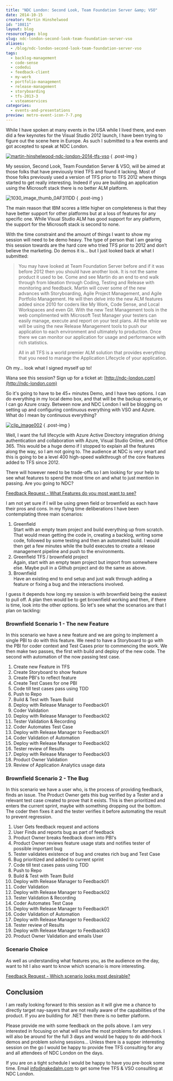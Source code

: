 ```yaml
---
title: "NDC London: Second Look, Team Foundation Server &amp; VSO"
date: 2014-10-15
creator: Martin Hinshelwood
id: "10811"
layout: blog
resourceType: blog
slug: ndc-london-second-look-team-foundation-server-vso
aliases:
  - /blog/ndc-london-second-look-team-foundation-server-vso
tags:
  - backlog-management
  - code-sense
  - codedui
  - feedback-client
  - my-work
  - portfolio-management
  - release-management
  - storyboarding
  - tfs-2013-3
  - vsteamservices
categories:
  - events-and-presentations
preview: metro-event-icon-7-7.png
---
```


While I have spoken at many events in the USA while I lived there, and even did a few keynotes for the Visual Studio 2012 launch, I have been trying to figure out the scene here in Europe. As such I submitted to a few events and got accepted to speak at NDC London.

[![martin-hinshelwood-ndc-london-2014-tfs-vso](images/martin-hinshelwood-ndc-london-2014-tfs-vso-800x450-5-6.png)](http://www.ndcvideos.com/#/app/video/2641)
{ .post-img }

My session, Second Look, Team Foundation Server & VSO, will be aimed at those folks that have previously tried TFS and found it lacking. Most of those folks previously used a version of TFS prior to TFS 2012 where things started to get really interesting. Indeed if you are building an application using the Microsoft stack there is no better ALM platform.

![1030_image_thumb_0AF311DD](images/1030-image-thumb-0AF311DD-1-1.png "1030_image_thumb_0AF311DD")
{ .post-img }

The main reason that IBM scores a little higher on completeness is that they have better support for other platforms but at a loss of features for any specific one. While Visual Studio ALM has good support for any platform, the support for the Microsoft stack is second to none.

With the time constraint and the amount of things I want to show my session will need to be demo heavy. The type of person that I am gearing this session towards are the hard core who tried TFS prior to 2012 and don’t believe the marketing. Do demos it is… but I just looked back at what I submitted:

> You may have looked at Team Foundation Server before and if it was before 2012 then you should have another look. It is not the same product it used to be. Come and see Martin do an end to end walk through from Ideation through Coding, Testing and Release with monitoring and feedback. Martin will cover some of the new advances with Storyboarding, Agile Project Management, and Agile Portfolio Management. He will then delve into the new ALM features added since 2010 for coders like My Work, Code Sense, and Local Workspaces and even Git. With the new Test Management tools in the web complimented with Microsoft Test Manager your testers can easily manage, execute and report on your test plans. All the while we will be using the new Release Management tools to push our application to each environment and ultimately to production. Once there we can monitor our application for usage and performance with rich statistics.
>
> All in all TFS is a world premier ALM solution that provides everything that you need to manage the Application Lifecycle of your application.

Oh my… look what I signed myself up to!

Wana see this session? Sign up for a ticket at: [http://ndc-london.com](http://ndc-london.com)

So it's going to have to be 45+ minutes Demo, and I have two options. I can do everything in my local demo box, and that will be the backup scenario, or I can go Azure crazy. Between now and NDC London I will be blogging on setting up and configuring continuous everything with VSO and Azure. What do I mean by continuous everything?

[![clip_image002](images/clip-image002-thumb-3-3.png "clip_image002")](http://nkdagility.com/wp-content/uploads/2014/10/clip-image0025-4-4.png)
{ .post-img }

Well, I want the full lifecycle with Azure Active Directory integration driving authentication and collaboration with Azure, Visual Studio Online, and Office 365. This would be a huge demo if I stopped to explain all the features along the way, so I am not going to. The audience at NDC is very smart and this is going to be a level 400 high-speed walkthrough of the core features added to TFS since 2012.

There will however need to be trade-offs so I am looking for your help to see what features to spend the most time on and what to just mention in passing. Are you going to NDC?

[Feedback Request - What Features do you most want to see?](https://www.surveymonkey.com/r/C2FCM79)

I am not yet sure if I will be using green field or brownfield as each have their pros and cons. In my flying time deliberations I have been contemplating three main scenarios:

1. Greenfield  
   Start with an empty team project and build everything up from scratch. That would mean getting the code in, creating a backlog, writing some code, followed by some testing and then an automated build. I would then get a few minutes while the build executes to create a release management pipeline and push to the environments.
2. Greenfield TFS / brownfield project  
   Again, start with an empty team project but import from somewhere else. Maybe pull in a Github project and do the same as above.
3. Brownfield  
   Have an existing end to end setup and just walk through adding a feature or fixing a bug and the interactions involved.

I guess it depends how long my session is with brownfield being the easiest to pull off. A plan then would be to get brownfield working and then, if there is time, look into the other options. So let's see what the scenarios are that I plan on tackling:

### Brownfield Scenario 1 - The new Feature

In this scenario we have a new feature and we are going to implement a single PBI to do with this feature. We need to have a Storyboard to go with the PBI for coder context and Test Cases prior to commencing the work. We then make two passes, the first with build and deploy of the new code. The second with automation of the now passing test case.

1. Create new Feature in TFS
2. Create Storyboard to show feature
3. Create PBI's to reflect feature
4. Create Test Cases for one PBI
5. Code till test cases pass using TDD
6. Push to Repo
7. Build & Test with Team Build
8. Deploy with Release Manager to Feedback01
9. Coder Validation
10. Deploy with Release Manager to Feedback02
11. Tester Validation & Recording
12. Coder Automates Test Case
13. Deploy with Release Manager to Feedback01
14. Coder Validation of Automation
15. Deploy with Release Manager to Feedback02
16. Tester review of Results
17. Deploy with Release Manager to Feedback03
18. Product Owner Validation
19. Review of Application Analytics usage data

### Brownfield Scenario 2 - The Bug

In this scenario we have a user who, is the process of providing feedback, finds an issue. The Product Owner gets this bug verified by a Tester and a relevant test case created to prove that it exists. This is then prioritized and enters the current sprint, maybe with something dropping out the bottom. The coder then fixes it and the tester verifies it before automating the result to prevent regression.

1. User Gets feedback request and actions
2. User Finds and reports bug as part of feedback
3. Product Owner breaks feedback down into PBI's
4. Product Owner reviews feature usage stats and notifies tester of possible important bug
5. Tester validates existence of bug and creates rich bug and Test Case
6. Bug prioritized and added to current sprint
7. Code till test cases pass using TDD
8. Push to Repo
9. Build & Test with Team Build
10. Deploy with Release Manager to Feedback01
11. Coder Validation
12. Deploy with Release Manager to Feedback02
13. Tester Validation & Recording
14. Coder Automates Test Case
15. Deploy with Release Manager to Feedback01
16. Coder Validation of Automation
17. Deploy with Release Manager to Feedback02
18. Tester review of Results
19. Deploy with Release Manager to Feedback03
20. Product Owner Validation and emails User

### Scenario Choice

As well as understanding what features you, as the audience on the day, want to hit I also want to know which scenario is more interesting.

[Feedback Request - Which scenario looks most desirable?](https://www.surveymonkey.com/r/CCN7ZR9)

## Conclusion

I am really looking forward to this session as it will give me a chance to directly target nay-sayers that are not really aware of the capabilities of the product. If you are building for .NET then there is no better platform.

Please provide me with some feedback on the polls above. I am very interested in focusing on what will solve the most problems for attendees. I will also be around for the full 3 days and would be happy to do add-hock demos and problem solving sessions… Unless there is a supper interesting session on the go I would be happy to provide free TFS consulting for any and all attendees of NDC London on the days.

If you are on a tight schedule I would be happy to have you pre-book some time. Email info@nakedalm.com to get some free TFS & VSO consulting at NDC London.
